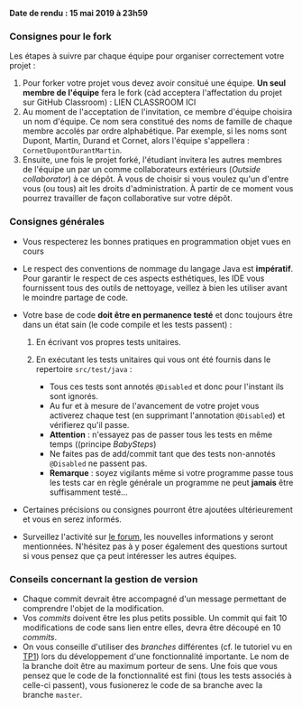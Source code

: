 **Date de rendu : 15 mai 2019 à 23h59**  

### Consignes pour le fork
Les étapes à suivre par chaque équipe pour organiser correctement votre projet :
  1. Pour forker votre projet vous devez avoir consitué une équipe. __Un seul membre de l'équipe__ fera le fork (càd acceptera l'affectation du projet sur GitHub Classroom) : LIEN CLASSROOM ICI
  2. Au moment de l'acceptation de l'invitation, ce membre d'équipe choisira un nom d'équipe. Ce nom sera constitué des noms de famille de chaque membre accolés par ordre alphabétique. Par exemple, si les noms sont Dupont, Martin, Durand et Cornet, alors l'équipe s'appellera : `CornetDupontDurantMartin`.
  3. Ensuite, une fois le projet forké, l'étudiant invitera les autres membres de l'équipe un par un comme collaborateurs extérieurs (_Outside collaborator_) à ce dépôt. À vous de choisir si vous voulez qu'un d'entre vous (ou tous) ait les droits d'administration. À partir de ce moment vous pourrez travailler de façon collaborative sur votre dépôt.
    
### Consignes générales
* Vous respecterez les bonnes pratiques en programmation objet vues en cours

* Le respect des conventions de nommage du langage Java est **impératif**. Pour garantir le respect de ces aspects 
esthétiques, les IDE vous fournissent tous des outils de nettoyage, veillez à bien les utiliser avant le moindre partage de code.

* Votre base de code **doit être en permanence testé** et donc toujours être dans un état sain (le code compile et les tests passent) :

    1. En écrivant vos propres tests unitaires.
    
    2. En exécutant les tests unitaires qui vous ont été fournis dans le repertoire `src/test/java` :
        * Tous ces tests sont annotés `@Disabled` et donc pour l'instant ils sont ignorés.
        * Au fur et à mesure de l'avancement de votre projet vous activerez chaque test (en supprimant l'annotation `@Disabled`) et vérifierez qu'il passe.
        * **Attention** : n'essayez pas de passer tous les tests en même temps ((principe _BabySteps_)
        * Ne faites pas de add/commit tant que des tests non-annotés `@Disabled` ne passent pas.
        * **Remarque** : soyez vigilants même si votre programme passe tous les tests car en règle générale un programme ne peut **jamais** être suffisamment testé...

* Certaines précisions ou consignes pourront être ajoutées ultérieurement et vous en serez informés.
* Surveillez l'activité sur [le forum](https://piazza.com/class/jpv7gf0lltk4kc), les nouvelles informations y seront mentionnées. N'hésitez pas à y poser également des questions surtout si vous pensez que ça peut intéresser les autres équipes.

### Conseils concernant la gestion de version
* Chaque commit devrait être accompagné d'un message permettant de comprendre l'objet de la modification.
* Vos _commits_ doivent être les plus petits possible. Un commit qui fait 10 modifications de code sans lien entre elles, devra être découpé en 10 _commits_.
* On vous conseille d'utiliser des _branches_ différentes (cf. le tutoriel vu en [TP1](https://github.com/IUTInfoMontp-M2103/TP1)) lors du développement d'une fonctionnalité importante. Le nom de la branche doit être au maximum porteur de sens. Une fois que vous pensez que le code de la fonctionnalité est fini (tous les tests associés à celle-ci passent), vous fusionerez le code de sa branche avec la branche `master`.